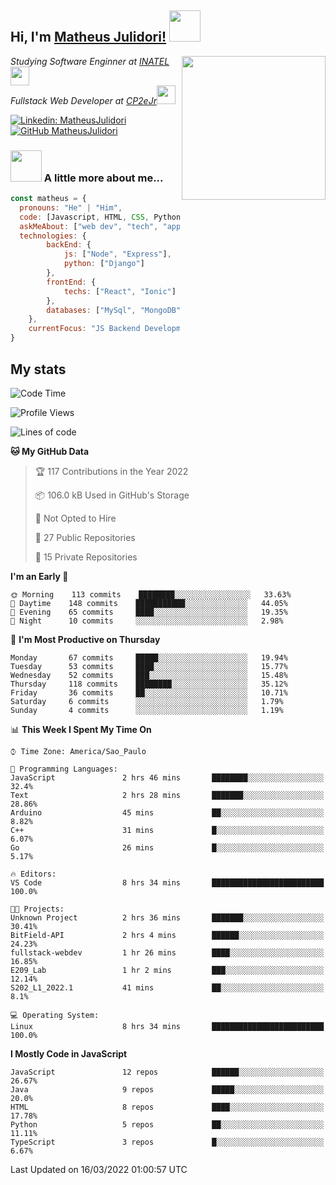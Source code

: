<h2> Hi, I'm <a href="https://matheusjulidori.github.io" target="_blank">Matheus Julidori!</a> <img src="https://media.giphy.com/media/12oufCB0MyZ1Go/giphy.gif" width="50"></h2>
<img align='right' src="https://media.giphy.com/media/3oKIPnAiaMCws8nOsE/giphy.gif" width="230" height="auto">
<p><em>Studying Software Enginner at <a href="http://www.inatel.br" target="_blank">INATEL</a><img src="https://media.giphy.com/media/fYSnHlufseco8Fh93Z/giphy.gif" width="30"></br>
  Fullstack Web Developer at <a href="http://www.cp2ejr.com.br" target="_blank">CP2eJr</a><img src="https://media.giphy.com/media/WUlplcMpOCEmTGBtBW/giphy.gif" width="30"> 
</em></p>

[![Linkedin: MatheusJulidori](https://img.shields.io/badge/-MatheusJulidori-blue?style=flat-square&logo=Linkedin&logoColor=white&link=https://www.linkedin.com/in/MatheusJulidori/)](https://www.linkedin.com/in/MatheusJulidori/)
[![GitHub MatheusJulidori](https://img.shields.io/github/followers/matheusjulidori?label=follow&style=social)](https://github.com/MatheusJulidori)


### <img src="https://media.giphy.com/media/VgCDAzcKvsR6OM0uWg/giphy.gif" width="50"> A little more about me...  

```javascript
const matheus = {
  pronouns: "He" | "Him",
  code: [Javascript, HTML, CSS, Python, Java, C++, C],
  askMeAbout: ["web dev", "tech", "app dev", "games"],
  technologies: {
        backEnd: {
            js: ["Node", "Express"],
            python: ["Django"]
        },
        frontEnd: {
            techs: ["React", "Ionic"]
        },
        databases: ["MySql", "MongoDB","PostgreSQL"],
    },
    currentFocus: "JS Backend Development",
}
```
<h2>My stats</h2>

<!--START_SECTION:waka-->
![Code Time](http://img.shields.io/badge/Code%20Time-109%20hrs%2028%20mins-blue)

![Profile Views](http://img.shields.io/badge/Profile%20Views-8-blue)

![Lines of code](https://img.shields.io/badge/From%20Hello%20World%20I%27ve%20Written-525%20Thousand%20lines%20of%20code-blue)

**🐱 My GitHub Data** 

> 🏆 117 Contributions in the Year 2022
 > 
> 📦 106.0 kB Used in GitHub's Storage 
 > 
> 🚫 Not Opted to Hire
 > 
> 📜 27 Public Repositories 
 > 
> 🔑 15 Private Repositories  
 > 
**I'm an Early 🐤** 

```text
🌞 Morning    113 commits    ████████░░░░░░░░░░░░░░░░░   33.63% 
🌆 Daytime    148 commits    ███████████░░░░░░░░░░░░░░   44.05% 
🌃 Evening    65 commits     ████░░░░░░░░░░░░░░░░░░░░░   19.35% 
🌙 Night      10 commits     ░░░░░░░░░░░░░░░░░░░░░░░░░   2.98%

```
📅 **I'm Most Productive on Thursday** 

```text
Monday       67 commits     █████░░░░░░░░░░░░░░░░░░░░   19.94% 
Tuesday      53 commits     ████░░░░░░░░░░░░░░░░░░░░░   15.77% 
Wednesday    52 commits     ███░░░░░░░░░░░░░░░░░░░░░░   15.48% 
Thursday     118 commits    ████████░░░░░░░░░░░░░░░░░   35.12% 
Friday       36 commits     ██░░░░░░░░░░░░░░░░░░░░░░░   10.71% 
Saturday     6 commits      ░░░░░░░░░░░░░░░░░░░░░░░░░   1.79% 
Sunday       4 commits      ░░░░░░░░░░░░░░░░░░░░░░░░░   1.19%

```


📊 **This Week I Spent My Time On** 

```text
⌚︎ Time Zone: America/Sao_Paulo

💬 Programming Languages: 
JavaScript               2 hrs 46 mins       ████████░░░░░░░░░░░░░░░░░   32.4% 
Text                     2 hrs 28 mins       ███████░░░░░░░░░░░░░░░░░░   28.86% 
Arduino                  45 mins             ██░░░░░░░░░░░░░░░░░░░░░░░   8.82% 
C++                      31 mins             █░░░░░░░░░░░░░░░░░░░░░░░░   6.07% 
Go                       26 mins             █░░░░░░░░░░░░░░░░░░░░░░░░   5.17%

🔥 Editors: 
VS Code                  8 hrs 34 mins       █████████████████████████   100.0%

🐱‍💻 Projects: 
Unknown Project          2 hrs 36 mins       ███████░░░░░░░░░░░░░░░░░░   30.41% 
BitField-API             2 hrs 4 mins        ██████░░░░░░░░░░░░░░░░░░░   24.23% 
fullstack-webdev         1 hr 26 mins        ████░░░░░░░░░░░░░░░░░░░░░   16.85% 
E209_Lab                 1 hr 2 mins         ███░░░░░░░░░░░░░░░░░░░░░░   12.14% 
S202_L1_2022.1           41 mins             ██░░░░░░░░░░░░░░░░░░░░░░░   8.1%

💻 Operating System: 
Linux                    8 hrs 34 mins       █████████████████████████   100.0%

```

**I Mostly Code in JavaScript** 

```text
JavaScript               12 repos            ██████░░░░░░░░░░░░░░░░░░░   26.67% 
Java                     9 repos             █████░░░░░░░░░░░░░░░░░░░░   20.0% 
HTML                     8 repos             ████░░░░░░░░░░░░░░░░░░░░░   17.78% 
Python                   5 repos             ██░░░░░░░░░░░░░░░░░░░░░░░   11.11% 
TypeScript               3 repos             █░░░░░░░░░░░░░░░░░░░░░░░░   6.67%

```



 Last Updated on 16/03/2022 01:00:57 UTC
<!--END_SECTION:waka-->
